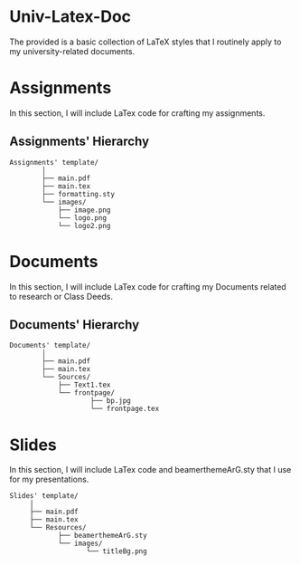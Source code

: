 # Univ-Latex-Doc
The provided is a basic collection of LaTeX styles that I routinely apply to my university-related documents.

# Assignments
In this section, I will include LaTex code for crafting my assignments.

## Assignments' Hierarchy 
```
Assignments' template/
        │
        ├── main.pdf
        ├── main.tex
        ├── formatting.sty
        └── images/
            ├── image.png
            └── logo.png
            └── logo2.png
```

# Documents
In this section, I will include LaTex code for crafting my Documents related to research or Class Deeds.

## Documents' Hierarchy 
```
Documents' template/
        │
        ├── main.pdf
        ├── main.tex
        └── Sources/
            ├── Text1.tex
            └── frontpage/
                    ├── bp.jpg
                    └── frontpage.tex
```


# Slides
In this section, I will include LaTex code and beamerthemeArG.sty that I use for my presentations.
```
Slides' template/
     │
     ├── main.pdf
     ├── main.tex
     └── Resources/
            ├── beamerthemeArG.sty
            └── images/
                   └── titleBg.png
```
